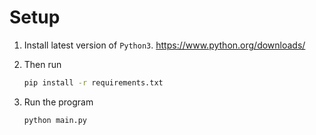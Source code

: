 # Setup

1. Install latest version of `Python3`. https://www.python.org/downloads/

2. Then run
    ```bash
    pip install -r requirements.txt
    ```

3. Run the program
    ```bash
    python main.py
    ```
